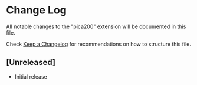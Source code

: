 # Change Log
All notable changes to the "pica200" extension will be documented in this file.

Check [Keep a Changelog](http://keepachangelog.com/) for recommendations on how to structure this file.

## [Unreleased]
- Initial release
